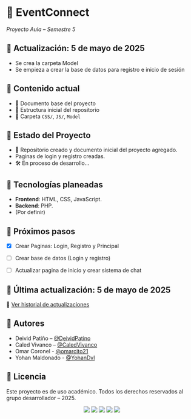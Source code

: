 # 🎉 EventConnect  
_Proyecto Aula – Semestre 5_

## 📅 Actualización: 5 de mayo de 2025
- Se crea la carpeta Model
- Se empieza a crear la base de datos para registro e inicio de sesión
  

## 📂 Contenido actual
- 📄 Documento base del proyecto 
- 📁 Estructura inicial del repositorio
- 📁 Carpeta `CSS/`, `JS/`, `Model`

## 📁 Estado del Proyecto
- 🚀 Repositorio creado y documento inicial del proyecto agregado.
- Paginas de login y registro creadas.
- 🛠️ En proceso de desarrollo...

## 🧠 Tecnologías planeadas
- **Frontend**: HTML, CSS, JavaScript.
- **Backend**: PHP.
- (Por definir)

## 📌 Próximos pasos
- [x] Crear Paginas: Login, Registro y Principal
- [ ] Crear base de datos (Login y registro)
- [ ] Actualizar pagina de inicio y crear sistema de chat
  

## 📅 Última actualización: 5 de mayo de 2025
📘 [Ver historial de actualizaciones](CHANGELOG.md)

## 👥 Autores
- Deivid Patiño – [@DeividPatino](https://github.com/DeividPatino)
- Caled Vivanco – [@CaledVivanco](https://github.com/CaledVivanco)
- Omar Coronel - [@omarcito21](https://github.com/omarcito21)
- Yohan Maldonado - [@YohanDvl](https://github.com/YohanDvl)

## 🧾 Licencia
Este proyecto es de uso académico. Todos los derechos reservados al grupo desarrollador – 2025.

<p align="center">
  <img src="https://img.shields.io/badge/HTML5-E34F26?logo=html5&logoColor=white" />
  <img src="https://img.shields.io/badge/GitHub-181717?logo=github&logoColor=white" />
  <img src="https://img.shields.io/badge/CSS3-1572B6?logo=css3&logoColor=white" />
  <img src="https://img.shields.io/badge/JavaScript-F7DF1E?logo=javascript&logoColor=black" />
  <img src="https://img.shields.io/badge/PHP-777BB4?logo=php&logoColor=white" />
</p>


